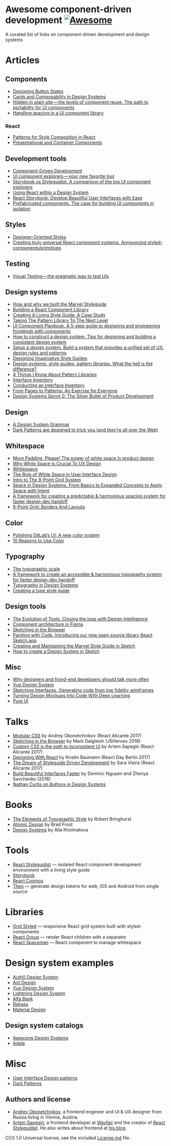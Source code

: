 # Awesome component-driven development [![Awesome](https://cdn.rawgit.com/sindresorhus/awesome/d7305f38d29fed78fa85652e3a63e154dd8e8829/media/badge.svg)](https://github.com/sindresorhus/awesome)

A curated list of links on component-driven development and design systems

<!-- To update run: npx markdown-toc --maxdepth 3 -i Readme.md -->

<!-- toc -->

<!-- tocstop -->


# Articles

## Components

* [Designing Button States](https://cloudfour.com/thinks/designing-button-states/)
* [Cards and Composability in Design Systems](https://medium.com/eightshapes-llc/cards-and-composability-in-design-systems-8845ecbee50e)
* [Hidden in plain site — the levels of component reuse. The path to portability for UI components](https://blog.hichroma.com/hidden-in-plain-site-the-levels-of-component-reuse-ee9b0d7b1bd2)
* [Handling spacing in a UI component library](https://medium.com/fed-or-dead/handling-spacing-in-a-ui-component-library-70f3b22ec89)

### React

* [Patterns for Style Composition in React](http://jxnblk.com/writing/posts/patterns-for-style-composition-in-react/)
* [Presentational and Container Components](https://medium.com/@dan_abramov/smart-and-dumb-components-7ca2f9a7c7d0)

## Development tools

* [Component-Driven Development](https://blog.hichroma.com/component-driven-development-ce1109d56c8e#.ltre4c82b)
* [UI component explorers — your new favorite tool](https://blog.hichroma.com/the-crucial-tool-for-modern-frontend-engineers-fb849b06187a#.ag31xppof)
* [Storybook vs Styleguidist. A comparison of the top UI component explorers](https://blog.hichroma.com/storybook-vs-styleguidist-2bd93d6dcc06)
* [Using React within a Design System](https://medium.com/buildit/using-react-within-a-design-system-73d4bb0cc822#.nix8am1gt)
* [React Storybook: Develop Beautiful User Interfaces with Ease](https://www.sitepoint.com/react-storybook-develop-beautiful-user-interfaces-with-ease/)
* [Prefabricated components. The case for building UI components in isolation](https://blog.hichroma.com/prefabricated-components-2932bfc992ba)

## Styles

* [Designer-Oriented Styles](https://the-pastry-box-project.net/james-kyle/2018-january-22)
* [Creating truly universal React component systems. Announcing styled-components/primitives](https://medium.com/styled-components/announcing-primitives-support-for-truly-universal-component-systems-5772c7d14bc7)

## Testing

* [Visual Testing — the pragmatic way to test UIs](https://blog.hichroma.com/visual-testing-the-pragmatic-way-to-test-uis-18c8da617ecf)

## Design systems

* [How and why we built the Marvel Styleguide](https://blog.marvelapp.com/the-marvel-styleguide/)
* [Building a React Component Library](https://medium.com/@_alanbsmith/building-a-react-component-library-part-1-d8a1e248fe6c)
* [Creating A Living Style Guide: A Case Study](https://www.smashingmagazine.com/2016/05/creating-a-living-style-guide-case-study/)
* [Taking The Pattern Library To The Next Level](https://www.smashingmagazine.com/taking-pattern-libraries-next-level/)
* [UI Component Playbook. A 5-step guide to designing and engineering frontends with components](https://blog.hichroma.com/ui-component-playbook-fd3022d00590#.7yfxvqlqw)
* [How to construct a design system. Tips for designing and building a consistent design system](https://medium.freecodecamp.org/how-to-construct-a-design-system-864adbf2a117)
* [Setup a design system. Build a system that provides a unified set of UX, design rules and patterns](https://blog.prototypr.io/design-system-ac88c6740f53#.7teofr9rk)
* [Designing Imaginative Style Guides](https://24ways.org/2016/designing-imaginative-style-guides/)
* [Design systems, style guides, pattern libraries. What the hell is the difference?](https://product-unicorn.com/design-systems-style-guides-all-those-libraries-what-the-hell-is-the-difference-4c2741193fdc)
* [4 Things I Know About Pattern Libraries](http://daverupert.com/2017/06/what-i-know-about-pattern-libraries/)
* [Interface Inventory](http://bradfrost.com/blog/post/interface-inventory/)
* [Conducting an Interface Inventory](http://bradfrost.com/blog/post/conducting-an-interface-inventory/)
* [From Pages to Patterns: An Exercise for Everyone](http://alistapart.com/article/from-pages-to-patterns-an-exercise-for-everyone)
* [Design Systems Sprint 0: The Silver Bullet of Product Development](https://medium.com/@marcintreder/design-systems-sprint-0-the-silver-bullet-of-product-development-8c0ed83bf00d)

## Design

* [A Design System Grammar](https://daneden.me/2017/07/12/a-design-system-grammar/)
* [Dark Patterns are designed to trick you (and they’re all over the Web)](https://arstechnica.com/information-technology/2016/07/dark-patterns-are-designed-to-trick-you-and-theyre-all-over-the-web/)

## Whitespace

* [More Padding, Please! The power of white space in product design](https://medium.com/wayfair-design/more-padding-please-b95e19422acc)
* [Why White Space Is Crucial To UX Design](https://www.fastcodesign.com/3046656/why-white-space-is-crucial-to-ux-design)
* [Whitespace](http://alistapart.com/article/whitespace)
* [The Role of White Space in User Interface Design](http://www.designorate.com/white-space-user-interface-design/)
* [Intro to The 8-Point Grid System](https://builttoadapt.io/intro-to-the-8-point-grid-system-d2573cde8632)
* [Space in Design Systems. From Basics to Expanded Concepts to Apply Space with Intent](https://medium.com/eightshapes-llc/space-in-design-systems-188bcbae0d62)
* [A framework for creating a predictable & harmonious spacing system for faster design-dev handoff](https://blog.prototypr.io/a-framework-for-creating-a-predictable-and-harmonious-spacing-system-8eee8aaf773c)
* [8-Point Grid: Borders And Layouts](https://builttoadapt.io/8-point-grid-borders-and-layouts-e91eb97f5091)

## Color

* [Polishing GitLab’s UI: A new color system](https://about.gitlab.com/2018/03/29/polishing-gitlabs-ui-a-new-color-system/)
* [10 Reasons to Use Color](http://understandinggraphics.com/design/10-reasons-to-use-color/)

## Typography

* [The typographic scale](http://spencermortensen.com/articles/typographic-scale/)
* [A framework to create an accessible & harmonious typography system for faster design-dev handoff](https://blog.prototypr.io/10-practical-steps-to-create-a-predictable-accessible-and-harmonious-typography-system-a-case-6c85d901bedd)
* [Typography in Design Systems](https://medium.com/@ethersystem/typography-in-design-systems-d61bf5d8a333)
* [Creating a type style guide](https://blog.typekit.com/2014/10/22/creating-a-type-style-guide/)

## Design tools

* [The Evolution of Tools. Closing the loop with Design Intelligence](https://airbnb.design/the-evolution-of-tools/)
* [Component architecture in Figma](https://blog.figma.com/component-architecture-in-figma-f16ae9cc4481)
* [Sketching in the Browser](https://medium.com/seek-blog/sketching-in-the-browser-33a7b7aa0526)
* [Painting with Code. Introducing our new open source library React Sketch.app](https://airbnb.design/painting-with-code/)
* [Creating and Maintaining the Marvel Style Guide in Sketch](https://blog.marvelapp.com/creating-maintaining-marvel-style-guide-sketch/)
* [How to create a Design System in Sketch](https://medium.com/sketch-app-sources/how-to-create-a-design-system-in-sketch-part-one-fd450dccab10)

## Misc

* [Why designers and frond-end developers should talk more often](http://janpersiel.com/why-designers-and-frond-end-developers-should-talk-more-often/)
* [Vue Design System](https://viljamis.com/2018/vue-design-system/)
* [Sketching Interfaces. Generating code from low fidelity wireframes](https://airbnb.design/sketching-interfaces/)
* [Turning Design Mockups Into Code With Deep Learning](https://blog.floydhub.com/turning-design-mockups-into-code-with-deep-learning/)
* [Pure UI](https://rauchg.com/2015/pure-ui)


# Talks

* [Modular CSS](https://youtu.be/dYD058pQ8vg) by Andrey Okonetchnikov (React Alicante 2017)
* [Sketching in the Browser](https://youtu.be/ohw6AgPbJoE) by Mark Dalgleish (JSHeroes 2018)
* [Custom CSS is the path to inconsistent UI](https://youtu.be/Cdtwz3PbW7M) by Artem Sapegin (React Alicante 2017)
* [Designing With React](https://youtu.be/ixIuMs3aDCI) by Kristin Baumann (React Day Berlin 2017)
* [The Dream of Styleguide Driven Development](https://youtu.be/JjXnmhNW8Cs) by Sara Vieira (React Alicante 2017)
* [Build Beautiful Interfaces Faster](https://youtu.be/dlMe7u02m50) by Dominic Nguyen and Zhenya Savchenko (2016)
* [Nathan Curtis on Buttons in Design Systems](https://vimeo.com/223433031)

# Books

* [The Elements of Typographic Style](https://www.amazon.com/gp/product/0881792128/ref=dbs_a_def_rwt_bibl_vppi_i0) by Robert Bringhurst
* [Atomic Design](https://shop.bradfrost.com/) by Brad Frost
* [Design Systems](https://www.smashingmagazine.com/printed-books/design-systems/) by Alla Kholmatova


# Tools

* [React Styleguidist](https://react-styleguidist.js.org/) — isolated React component development environment with a living style guide
* [Storybook](https://storybook.js.org/)
* [React Cosmos](https://github.com/react-cosmos/react-cosmos)
* [Theo](https://github.com/salesforce-ux/theo) — generate design tokens for web, iOS and Android from single source 


# Libraries

* [Grid Styled](http://jxnblk.com/grid-styled/) — responsive React grid system
built with styled-components
* [React Group](https://github.com/sapegin/react-group) — render React children with a separator
* [React Spaceman](https://github.com/sapegin/react-spaceman) — React component to manage whitespace


# Design system examples

* [Auth0 Design System](https://github.com/auth0/cosmos)
* [Ant Design](https://ant.design)
* [Vue Design System](https://vueds.com/)
* [Lightning Design System](https://www.lightningdesignsystem.com)
* [Alfa Bank](http://design.alfabank.ru/)
* [Rebass](http://jxnblk.com/rebass/)
* [Material Design](https://material.io/guidelines/)


## Design system catalogs

* [Awesome Design Systems](https://github.com/alexpate/awesome-design-systems)
* [Adele](https://adele.uxpin.com/)


# Misc

* [User Interface Design patterns](http://ui-patterns.com)
* [Dark Patterns](https://darkpatterns.org)


## Authors and license

* [Andrey Okonetchnikov](http://okonet.ru/), a frontend engineer and UI & UX designer from Russia living in Vienna, Austria. 
* [Artem Sapegin](http://sapegin.me/), a frontend developer at [Wayfair](https://tech.wayfair.com/) and the creator of [React Styleguidist](https://github.com/styleguidist/react-styleguidist). He also writes about frontend at [his blog](http://blog.sapegin.me/).

CC0 1.0 Universal license, see the included [License.md](/License.md) file.
